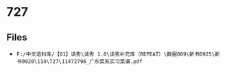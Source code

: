 # 727

## Files

- `F:/中文语料库/【01】读秀\读秀 1.0\读秀补充库（REPEAT）\数据009\新书0925\新书0920\114\727\11472796_广东菜系实习菜谱.pdf`
